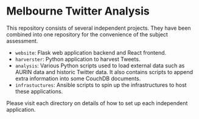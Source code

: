 # Melbourne Twitter Analysis

This repository consists of several independent projects.
They have been combined into one repository for the convenience of the subject assessment.

* `website`: Flask web application backend and React frontend.
* `harverster`: Python application to harvest Tweets.
* `analysis`: Various Python scripts used to load external data such as AURIN data and historic Twitter data. It also contains scripts to append extra information into some CouchDB documents.
* `infrastuctures`: Ansible scripts to spin up the infrastructures to host these applications.

Please visit each directory on details of how to set up each independent application.